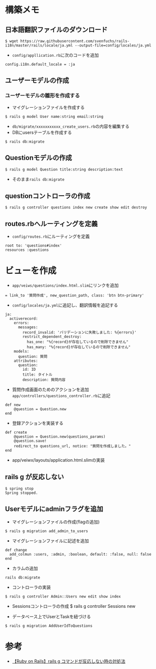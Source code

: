# 構築メモ
## 日本語翻訳ファイルのダウンロード
```
$ wget https://raw.githubusercontent.com/svenfuchs/rails-i18n/master/rails/locale/ja.yml --output-file=config/locales/ja.yml
```
- `config/appllication.rb`に次のコードを追加
```
config.i18n.default_locale = :ja
```

## ユーザーモデルの作成
### ユーザーモデルの雛形を作成する
- マイグレーションファイルを作成する
```
$ rails g model User name:string email:string
```
- `db/migrate/xxxxxxxxxxx_create_users.rb`の内容を編集する
- DBにusersテーブルを作成する
```
$ rails db:migrate
```

## Questionモデルの作成
```
$ rails g model Question title:string description:text
```
- そのまま`rails db:migrate`

## questionコントローラの作成
```
$ rails g controller questions index new create show edit destroy
```

## routes.rbへルーティングを定義
- `config/routes.rb`にルーティングを定義
```
root to: 'questions#index'
resources :questions
```

# ビューを作成
- `app/veiws/questions/index.html.slim`にリンクを追加
```
= link_to '質問作成', new_question_path, class: 'btn btn-primary'

```
- `config/locales/ja.yml`に追記し、翻訳情報を追記する
```
ja:
  activerecord:
    errors:
      messages:
        record_invalid: 'バリデーションに失敗しました: %{errors}'
        restrict_dependent_destroy:
          has_one: "%{record}が存在しているので削除できません"
          has_many: "%{record}が存在しているので削除できません"
    models:
      question: 質問
    attributes:
      question:
        id: ID
        title: タイトル
        description: 質問内容
```
- 質問作成画面のためのアクションを追加
`app/controllers/questions_controller.rb`に追記
```
def new
    @question = Question.new
end
```
- 登録アクションを実装する
```
def create
    @question = Question.new(questions_params)
    @question.save!
    redirect_to questions_url, notice: "質問を作成しました。"
end
```

- app/veiwx/layouts/application.html.slimの実装

## rails g が反応しない
```
$ spring stop
Spring stopped.
```

## Userモデルにadminフラグを追加
- マイグレーションファイルの作成(flagの追加)
```
$ rails g migration add_admin_to_users
```
- マイグレーションファイルに記述を追加
```
def change
  add_colmun :users, :admin, :boolean, default: :false, null: false 
end
```
- カラムの追加
```
rails db:migrate
```
- コントローラの実装
```
$ rails g controller Admin::Users new edit show index
```
- Sessionsコントローラの作成
$ rails g controller Sessions new

- データベース上でUserとTaskを紐づける
```
$ rails g migration AddUserIdToQuestions
```

# 参考
- [【Ruby on Rails】rails g コマンドが反応しない時の対処法](https://dara-blog.com/about-rails-error05)